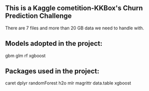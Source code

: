 ## This is a Kaggle cometition-KKBox's Churn Prediction Challenge

There are 7 files and more than 20 GB data we need to handle with.
## Models adopted in the project:

gbm glm rf xgboost
## Packages used in the project:

caret dplyr randomForest h2o mlr magrittr data.table xgboost


